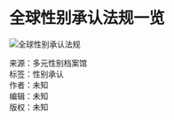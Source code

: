 # 全球性别承认法规一览

![全球性别承认法规](https://static.wixstatic.com/media/2f8a6a_27db645b4e2e45189019b4e60c626d62~mv2.png/v1/fill/w_1905,h_1192,al_c,q_95,usm_0.66_1.00_0.01,enc_avif,quality_auto/2f8a6a_27db645b4e2e45189019b4e60c626d62~mv2.png)

来源：多元性别档案馆  
标签：性别承认  
作者：未知  
编辑：未知  
版权：未知  